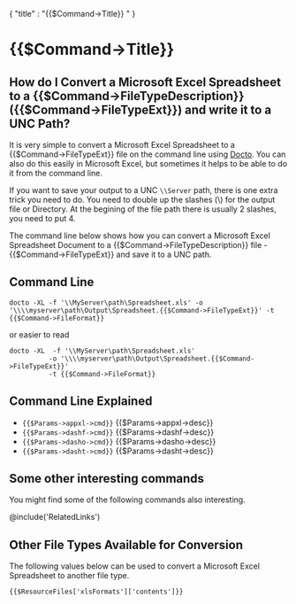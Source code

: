 {
    "title" : "{{$Command->Title}} " 
}

{{$Command->Title}}
==

How do I Convert a Microsoft Excel Spreadsheet to a {{$Command->FileTypeDescription}} ({{$Command->FileTypeExt}}) and write it to a UNC Path?         
-

It is very simple to convert a Microsoft Excel Spreadsheet to a {{$Command->FileTypeExt}} file  on the command line using [Docto](https://github.com/tobya/docto). You can also do this easily in Microsoft Excel, but sometimes it helps to be able to do it from the command line.  

If you want to save your output to a UNC `\\Server` path, there is one extra trick you need to do.  You need to double up the slashes (\\) for the output file or Directory.  At the begining of the file path there is usually 2 slashes, you need to put 4. 

The command line below shows how you can convert a Microsoft Excel Spreadsheet Document to a {{$Command->FileTypeDescription}} file - {{$Command->FileTypeExt}} and save it to a UNC path.

Command Line 
-

 ````
 docto -XL -f '\\MyServer\path\Spreadsheet.xls' -o '\\\\myserver\path\Output\Spreadsheet.{{$Command->FileTypeExt}}' -t {{$Command->FileFormat}}
 ````

 or easier to read

  ````
 docto -XL  -f '\\MyServer\path\Spreadsheet.xls' 
            -o '\\\\myserver\path\Output\Spreadsheet.{{$Command->FileTypeExt}}'
            -t {{$Command->FileFormat}}
 ````

Command Line Explained 
-

 - `{{$Params->appxl->cmd}}`   {{$Params->appxl->desc}}
 - `{{$Params->dashf->cmd}}`   {{$Params->dashf->desc}} 
 - `{{$Params->dasho->cmd}}`   {{$Params->dasho->desc}}
 - `{{$Params->dasht->cmd}}`   {{$Params->dasht->desc}}




Some other interesting commands
-

You might find some of the following commands also interesting.

@include('RelatedLinks')  

Other File Types Available for Conversion
-

The following values below can be used to convert a Microsoft Excel Spreadsheet to another file type.


````
{{$ResourceFiles['xlsFormats']['contents']}}
```` 

